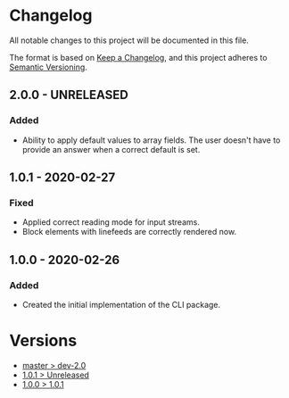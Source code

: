 # Changelog
All notable changes to this project will be documented in this file.

The format is based on [Keep a Changelog](https://keepachangelog.com/en/1.0.0/),
and this project adheres to [Semantic Versioning](https://semver.org/spec/v2.0.0.html).

## 2.0.0 - UNRELEASED

### Added
- Ability to apply default values to array fields.
The user doesn't have to provide an answer when a correct default is set.

## 1.0.1 - 2020-02-27

### Fixed
- Applied correct reading mode for input streams.
- Block elements with linefeeds are correctly rendered now.

## 1.0.0 - 2020-02-26

### Added
- Created the initial implementation of the CLI package.

# Versions
- [master > dev-2.0](https://github.com/ulrack/cli/compare/master...dev/2.0)
- [1.0.1 > Unreleased](https://github.com/ulrack/cli/compare/1.0.1...HEAD)
- [1.0.0 > 1.0.1](https://github.com/ulrack/cli/compare/1.0.0...1.0.1)
